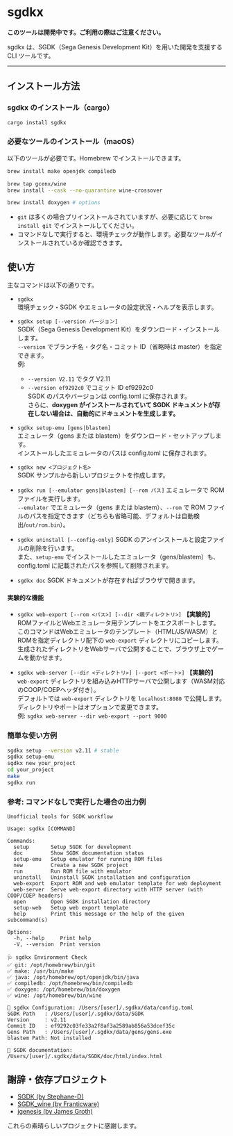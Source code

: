 # sgdkx

**このツールは開発中です。ご利用の際はご注意ください。**

sgdkx は、SGDK（Sega Genesis Development Kit）を用いた開発を支援する CLI ツールです。

---

## インストール方法

### sgdkx のインストール（cargo）

```sh
cargo install sgdkx
```

### 必要なツールのインストール（macOS）

以下のツールが必要です。Homebrew でインストールできます。

```sh
brew install make openjdk compiledb

brew tap gcenx/wine
brew install --cask --no-quarantine wine-crossover

brew install doxygen # options
```

- `git` は多くの場合プリインストールされていますが、必要に応じて `brew install git` でインストールしてください。
- コマンドなしで実行すると、環境チェックが動作します。必要なツールがインストールされているか確認できます。

## 使い方

主なコマンドは以下の通りです。

- `sgdkx`<br>
  環境チェック・SGDK やエミュレータの設定状況・ヘルプを表示します。

- `sgdkx setup [--version バージョン]`<br>
  SGDK（Sega Genesis Development Kit）をダウンロード・インストールします。<br>
  `--version` でブランチ名・タグ名・コミット ID（省略時は master）を指定できます。<br>
  例:
  - `--version V2.11` でタグ V2.11
  - `--version ef9292c0` でコミット ID ef9292c0<br>
    SGDK のパスやバージョンは config.toml に保存されます。<br>
    さらに、**doxygen がインストールされていて SGDK ドキュメントが存在しない場合は、自動的にドキュメントを生成します。**

- `sgdkx setup-emu [gens|blastem]`<br>
  エミュレータ（gens または blastem）をダウンロード・セットアップします。<br>
  インストールしたエミュレータのパスは config.toml に保存されます。

- `sgdkx new <プロジェクト名>`<br>
  SGDK サンプルから新しいプロジェクトを作成します。<br>

- `sgdkx run [--emulator gens|blastem] [--rom パス]`
  エミュレータで ROM ファイルを実行します。<br>
  `--emulator` でエミュレータ（gens または blastem）、`--rom` で ROM ファイルのパスを指定できます（どちらも省略可能、デフォルトは自動検出/`out/rom.bin`）。

- `sgdkx uninstall [--config-only]`
  SGDK のアンインストールと設定ファイルの削除を行います。<br>
  また、`setup-emu` でインストールしたエミュレータ（gens/blastem）も、config.toml に記載されたパスを参照して削除されます。

- `sgdkx doc`
  SGDK ドキュメントが存在すればブラウザで開きます。

#### 実験的な機能

- `sgdkx web-export [--rom <パス>] [--dir <親ディレクトリ>]`
  **【実験的】** ROMファイルとWebエミュレータ用テンプレートをエクスポートします。<br>
  このコマンドはWebエミュレータのテンプレート（HTML/JS/WASM）とROMを指定ディレクトリ配下の `web-export` ディレクトリにコピーします。<br>
  生成されたディレクトリをWebサーバで公開することで、ブラウザ上でゲームを動かせます。

- `sgdkx web-server [--dir <ディレクトリ>] [--port <ポート>]`
  **【実験的】** `web-export` ディレクトリを組み込みHTTPサーバで公開します（WASM対応のCOOP/COEPヘッダ付き）。<br>
  デフォルトでは `web-export` ディレクトリを `localhost:8080` で公開します。<br>
  ディレクトリやポートはオプションで変更できます。<br>
  例: `sgdkx web-server --dir web-export --port 9000`

### 簡単な使い方例

```sh
sgdkx setup --version v2.11 # stable
sgdkx setup-emu
sgdkx new your_project
cd your_project
make
sgdkx run
```

### 参考: コマンドなしで実行した場合の出力例

```
Unofficial tools for SGDK workflow

Usage: sgdkx [COMMAND]

Commands:
  setup       Setup SGDK for development
  doc         Show SGDK documentation status
  setup-emu   Setup emulator for running ROM files
  new         Create a new SGDK project
  run         Run ROM file with emulator
  uninstall   Uninstall SGDK installation and configuration
  web-export  Export ROM and web emulator template for web deployment
  web-server  Serve web-export directory with HTTP server (with COOP/COEP headers)
  open        Open SGDK installation directory
  setup-web   Setup web export template
  help        Print this message or the help of the given subcommand(s)

Options:
  -h, --help     Print help
  -V, --version  Print version

🩺 sgdkx Environment Check
✅ git: /opt/homebrew/bin/git
✅ make: /usr/bin/make
✅ java: /opt/homebrew/opt/openjdk/bin/java
✅ compiledb: /opt/homebrew/bin/compiledb
✅ doxygen: /opt/homebrew/bin/doxygen
✅ wine: /opt/homebrew/bin/wine

📝 sgdkx Configuration: /Users/[user]/.sgdkx/data/config.toml
SGDK Path   : /Users/[user]/.sgdkx/data/SGDK
Version     : v2.11
Commit ID   : ef9292c03fe33a2f8af3a2589ab856a53dcef35c
Gens Path   : /Users/[user]/.sgdkx/data/gens/gens.exe
blastem Path: Not installed

📄 SGDK documentation: /Users/[user]/.sgdkx/data/SGDK/doc/html/index.html
```

## 謝辞・依存プロジェクト

- [SGDK (by Stephane-D)](https://github.com/Stephane-D/SGDK)
- [SGDK_wine (by Franticware)](https://github.com/Franticware/SGDK_wine)
- [jgenesis (by James Groth)](https://github.com/jsgroth/jgenesis)

これらの素晴らしいプロジェクトに感謝します。
